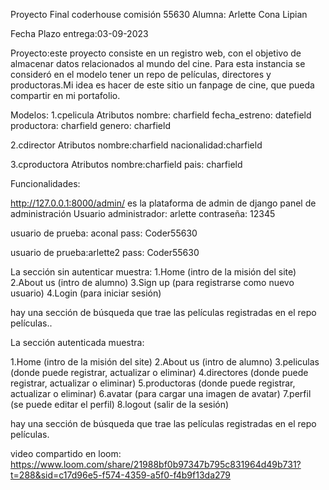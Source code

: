 Proyecto Final coderhouse comisión 55630
Alumna: Arlette Cona Lipian

Fecha Plazo entrega:03-09-2023




Proyecto:este proyecto consiste en un registro web, con el objetivo de almacenar datos relacionados al
mundo del cine. Para esta instancia se consideró en el modelo tener un repo de películas, directores y
productoras.Mi idea es hacer de este sitio un fanpage de cine, que pueda compartir en mi portafolio.


Modelos:
1.cpelicula
	Atributos
	 nombre: charfield
	 fecha_estreno: datefield
	 productora: charfield
	 genero: charfield

2.cdirector
	Atributos
	 nombre:charfield
	 nacionalidad:charfield

3.cproductora
	Atributos
	 nombre:charfield
	 pais: charfield




Funcionalidades:

http://127.0.0.1:8000/admin/ es la plataforma de admin de django panel de administración
Usuario administrador: arlette
contraseña: 12345


usuario de prueba: aconal
pass: Coder55630


usuario de prueba:arlette2
pass: Coder55630



La sección sin autenticar muestra:
1.Home (intro de la misión del site)
2.About us (intro de alumno)
3.Sign up (para registrarse como nuevo usuario)
4.Login (para iniciar sesión)

hay una sección de búsqueda que trae las películas registradas en el repo películas..




La sección autenticada muestra:

1.Home (intro de la misión del site)
2.About us (intro de alumno)
3.peliculas (donde puede registrar, actualizar o eliminar)
4.directores (donde puede registrar, actualizar o eliminar)
5.productoras (donde puede registrar, actualizar o eliminar)
6.avatar (para cargar una imagen de avatar)
7.perfil (se puede editar el perfil)
8.logout (salir de la sesión)

hay una sección de búsqueda que trae las películas registradas en el repo películas.




video compartido en loom:
https://www.loom.com/share/21988bf0b97347b795c831964d49b731?t=288&sid=c17d96e5-f574-4359-a5f0-f4b9f13da279


